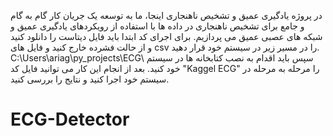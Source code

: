 در پروژه یادگیری عمیق و تشخیص ناهنجاری اینجا، ما به توسعه یک جریان کار گام به گام و جامع برای
تشخیص ناهنجاری در داده ها با استفاده از رویکردهای یادگیری عمیق و شبکه های عصبی عمیق می پردازیم. 
برای اجرای کد ابتدا باید فایل دیتاست را دانلود کنید و از حالت فشرده خارج کنید و فایل های csv را در مسیر زیر در سیستم خود قرار دهید.
C:\\Users\\ariag\\py_projects\\ECG\\
سپس باید اقدام به نصب کتابخانه ها در سیستم خود کنید.
بعد از انجام این کار می توانید فایل کد "Kaggel ECG" را مرحله به مرحله در سیستم خود اجرا کنید و نتایج را بررسی کنید.
# ECG-Detector
